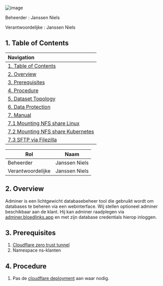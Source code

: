 ![image](https://github.com/michaelthielemans/ProjectHosting/assets/119003253/f1c65477-05bf-4553-9095-869d9e4e2f49)

Beheerder : Janssen Niels

Verantwoordelijke : Janssen Niels

## 1. Table of Contents 

| Navigation |             
| :-------------------------------------------------  |
| [1. Table of Contents](#1-table-of-contents)             |
| [2. Overview](#2-overview)  |
| [3. Prerequisites](#3-procedure)                     |
| [4. Procedure](#4-hardware-specifications)       |
| [5. Dataset Topology](#5-dataset-topology)         |
| [6. Data Protection](#6-data-protection)     |
| [7. Manual](#52-manual)           |
| [7.1 Mounting NFS share Linux](#6-mounting-nfs-share-linux)         |
| [7.2 Mounting NFS share Kubernetes](#6-mounting-nfs-share-kubernetes)         |
| [7.3 SFTP via Filezilla](#6-sftp-via-filezilla)         |

| Rol               | Naam          |
| ----------------- | ------------- |
| Beheerder         | Janssen Niels |
| Verantwoordelijke | Janssen Niels |


## 2. Overview

Adminer is een lichtgewicht databasebeheer tool die gebruikt wordt om databases te beheren via een webinterface. 
Wij stellen optioneel adminer beschikbaar aan de klant. Hij kan adminer raadplegen via [adminer.bloedlinks.app](http://adminer.bloedlinks.app) en met zijn database credentials hierop inloggen. 

## 3. Prerequisites

1. [Cloudflare zero trust tunnel](/Cloudflare/Readme.md)
2. Namespace ns-klanten

## 4. Procedure

1. Pas de [cloudflare deployment](/Cloudflare/namespace-klanten/cloudflare/cloudflare-klanten.yaml) aan waar nodig.   
